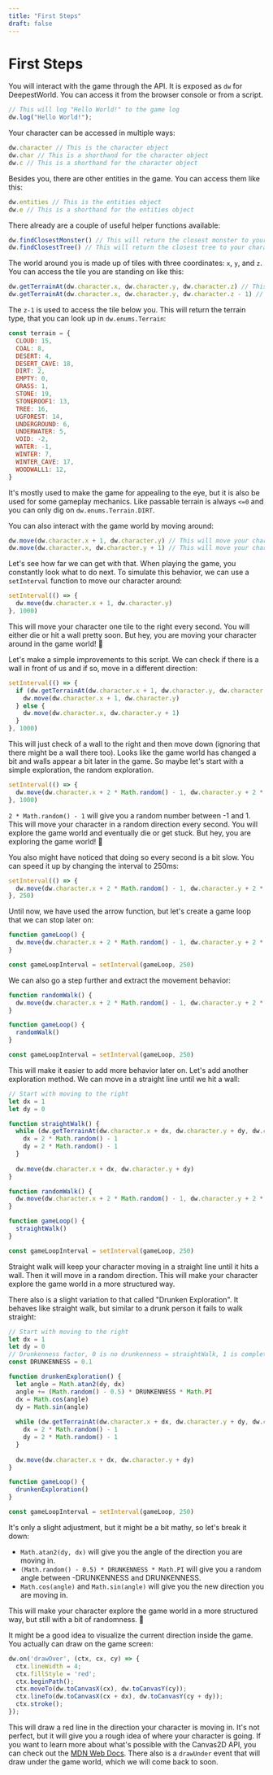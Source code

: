 ```yaml
---
title: "First Steps"
draft: false
---
```

# First Steps

You will interact with the game through the API. It is exposed as `dw` for DeepestWorld. You can access it from the browser console or from a script.

```js
// This will log "Hello World!" to the game log
dw.log("Hello World!");
```

Your character can be accessed in multiple ways:

```js
dw.character // This is the character object
dw.char // This is a shorthand for the character object
dw.c // This is a shorthand for the character object
```

Besides you, there are other entities in the game. You can access them like this:

```js
dw.entities // This is the entities object
dw.e // This is a shorthand for the entities object
```

There already are a couple of useful helper functions available:

```js
dw.findClosestMonster() // This will return the closest monster to your character
dw.findClosestTree() // This will return the closest tree to your character
```

The world around you is made up of tiles with three coordinates: `x`, `y`, and `z`. You can access the tile you are standing on like this:

```js
dw.getTerrainAt(dw.character.x, dw.character.y, dw.character.z) // This will return the terrain object of the tile you are standing in
dw.getTerrainAt(dw.character.x, dw.character.y, dw.character.z - 1) // This will return the terrain object of the tile you are standing on
```

The `z-1` is used to access the tile below you. This will return the terrain type, that you can look up in `dw.enums.Terrain`:
```js
const terrain = {
  CLOUD: 15,
  COAL: 8,
  DESERT: 4,
  DESERT_CAVE: 18,
  DIRT: 2,
  EMPTY: 0,
  GRASS: 1,
  STONE: 19,
  STONEROOF1: 13,
  TREE: 16,
  UGFOREST: 14,
  UNDERGROUND: 6,
  UNDERWATER: 5,
  VOID: -2,
  WATER: -1,
  WINTER: 7,
  WINTER_CAVE: 17,
  WOODWALL1: 12,
}
```
It's mostly used to make the game for appealing to the eye, but it is also be used for some gameplay mechanics.
Like passable terrain is always `<=0` and you can only dig on `dw.enums.Terrain.DIRT`.

You can also interact with the game world by moving around:

```js
dw.move(dw.character.x + 1, dw.character.y) // This will move your character one tile to the right
dw.move(dw.character.x, dw.character.y + 1) // This will move your character one tile down
```

Let's see how far we can get with that. When playing the game, you constantly look what to do next.
To simulate this behavior, we can use a `setInterval` function to move our character around:

```js
setInterval(() => {
  dw.move(dw.character.x + 1, dw.character.y)
}, 1000)
```

This will move your character one tile to the right every second. You will either die or hit a wall pretty soon.
But hey, you are moving your character around in the game world! 🎉

Let's make a simple improvements to this script. We can check if there is a wall in front of us and if so, move in a different direction:

```js
setInterval(() => {
  if (dw.getTerrainAt(dw.character.x + 1, dw.character.y, dw.character.z) <= 0) {
    dw.move(dw.character.x + 1, dw.character.y)
  } else {
    dw.move(dw.character.x, dw.character.y + 1)
  }
}, 1000)
```

This will just check of a wall to the right and then move down (ignoring that there might be a wall there too).
Looks like the game world has changed a bit and walls appear a bit later in the game. 
So maybe let's start with a simple exploration, the random exploration.

```js
setInterval(() => {
  dw.move(dw.character.x + 2 * Math.random() - 1, dw.character.y + 2 * Math.random() - 1)
}, 1000)
```

`2 * Math.random() - 1` will give you a random number between -1 and 1. 
This will move your character in a random direction every second. 
You will explore the game world and eventually die or get stuck. But hey, you are exploring the game world! 🎉

You also might have noticed that doing so every second is a bit slow. You can speed it up by changing the interval to 250ms:

```js
setInterval(() => {
  dw.move(dw.character.x + 2 * Math.random() - 1, dw.character.y + 2 * Math.random() - 1)
}, 250)
```

Until now, we have used the arrow function, but let's create a game loop that we can stop later on:

```js
function gameLoop() {
  dw.move(dw.character.x + 2 * Math.random() - 1, dw.character.y + 2 * Math.random() - 1)
}

const gameLoopInterval = setInterval(gameLoop, 250)
```

We can also go a step further and extract the movement behavior:

```js
function randomWalk() {
  dw.move(dw.character.x + 2 * Math.random() - 1, dw.character.y + 2 * Math.random() - 1)
}

function gameLoop() {
  randomWalk()
}

const gameLoopInterval = setInterval(gameLoop, 250)
```

This will make it easier to add more behavior later on. Let's add another exploration method. We can move in a straight line until we hit a wall:

```js
// Start with moving to the right
let dx = 1
let dy = 0

function straightWalk() {
  while (dw.getTerrainAt(dw.character.x + dx, dw.character.y + dy, dw.character.z) > 0) {
    dx = 2 * Math.random() - 1
    dy = 2 * Math.random() - 1
  }
  
  dw.move(dw.character.x + dx, dw.character.y + dy)
}

function randomWalk() {
  dw.move(dw.character.x + 2 * Math.random() - 1, dw.character.y + 2 * Math.random() - 1)
}

function gameLoop() {
  straightWalk()
}

const gameLoopInterval = setInterval(gameLoop, 250)
```

Straight walk will keep your character moving in a straight line until it hits a wall. Then it will move in a random direction. This will make your character explore the game world in a more structured way.

There also is a slight variation to that called "Drunken Exploration". It behaves like straight walk, but similar to a drunk person it fails to walk straight:

```js
// Start with moving to the right
let dx = 1
let dy = 0
// Drunkenness factor, 0 is no drunkenness = straightWalk, 1 is completely random = randomWalk
const DRUNKENNESS = 0.1

function drunkenExploration() {
  let angle = Math.atan2(dy, dx)
  angle += (Math.random() - 0.5) * DRUNKENNESS * Math.PI
  dx = Math.cos(angle)
  dy = Math.sin(angle)
  
  while (dw.getTerrainAt(dw.character.x + dx, dw.character.y + dy, dw.character.z) > 0) {
    dx = 2 * Math.random() - 1
    dy = 2 * Math.random() - 1
  }
  
  dw.move(dw.character.x + dx, dw.character.y + dy)
}

function gameLoop() {
  drunkenExploration()
}

const gameLoopInterval = setInterval(gameLoop, 250)
```

It's only a slight adjustment, but it might be a bit mathy, so let's break it down:
- `Math.atan2(dy, dx)` will give you the angle of the direction you are moving in.
- `(Math.random() - 0.5) * DRUNKENNESS * Math.PI` will give you a random angle between -DRUNKENNESS and DRUNKENNESS.
- `Math.cos(angle)` and `Math.sin(angle)` will give you the new direction you are moving in.

This will make your character explore the game world in a more structured way, but still with a bit of randomness. 🎉

It might be a good idea to visualize the current direction inside the game. You actually can draw on the game screen:

```js
dw.on('drawOver', (ctx, cx, cy) => {
  ctx.lineWidth = 4;
  ctx.fillStyle = 'red';
  ctx.beginPath();
  ctx.moveTo(dw.toCanvasX(cx), dw.toCanvasY(cy));
  ctx.lineTo(dw.toCanvasX(cx + dx), dw.toCanvasY(cy + dy));
  ctx.stroke();
});
```

This will draw a red line in the direction your character is moving in. It's not perfect, but it will give you a rough idea of where your character is going.
If you want to learn more about what's possible with the Canvas2D API, you can check out the [MDN Web Docs](https://developer.mozilla.org/en-US/docs/Web/API/CanvasRenderingContext2D).
There also is a `drawUnder` event that will draw under the game world, which we will come back to soon.
